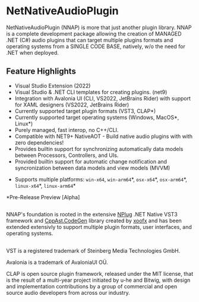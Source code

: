 # NetNativeAudioPlugin
 NetNativeAudioPlugin (NNAP) is more that just another plugin library. NNAP is a complete development package allowing the creation of MANAGED .NET (C#) audio plugins that can target multiple plugins formats and operating systems from a SINGLE CODE BASE, natively, w/o the need for .NET when deployed.

## Feature Highlights

* Visual Studio Extension (2022)
* Visual Studio & .NET CLI templates for creating plugins. (net9)
* Integration with Avalonia UI (CLI, VS2022, JetBrains Rider) with support for XAML designers (VS2022, JetBrains Rider)
* Currently supported target plugin formats (VST3, CLAP\*)   
* Currently supported target operating systems (Windows, MacOS\*, Linux\*)
* Purely managed, fast interop, no C++/CLI.
* Compatible with NET9+ NativeAOT - Build native audio plugins with with zero dependencies!
* Provides builtin support for synchronizing automatically data models between Processors, Controllers, and UIs.
* Provided builtin support for automatic change notification and syncronization between data models and view models (MVVM)
- Supports multiple platforms: `win-x64`, `win-arm64`\*, `osx-x64`\*, `osx-arm64`\*, `linux-x64`\*, `linux-arm64`\*


\*Pre-Release Preview [Alpha] 

##
NNAP's foundation is rooted in the extensive [NPlug](https://github.com/xoofx/NPlug) .NET Native VST3 framework and [CppAst.CodeGen](https://github.com/xoofx/CppAst.CodeGen) library created by [xoofx](https://github.com/xoofx) and has been extended extensivly to support multiple plugin formats, user interfaces, and operating systems.  

##
VST is a registered trademark of Steinberg Media Technologies GmbH. 
>
Avalonia is a trademark of AvaloniaUI OÜ.
>
CLAP is open source plugin framework, released under the MIT license, that is the result of a multi-year project initiated by u-he and Bitwig, with design and implementation contributions by a group of commercial and open source audio developers from across our industry.
